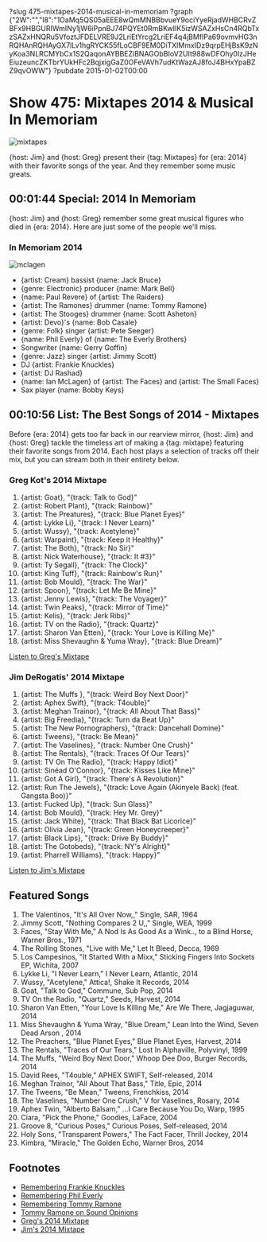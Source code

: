 ?slug 475-mixtapes-2014-musical-in-memoriam
?graph {"2W":"","I8":"1OaMq5QS05aEEE8wQmMNBBbvueY9ociYyeRjadWHBCRvZBFx9HBGURIWmINy1jW6iPpnBJ74PQYEt0RmBKwIIK5izWSAZxHsCn4RQbTxzSAZxHNQRu5VfoztJFDELVRE9J2LriEtYrcg2LriEF4q4jBMflPa69ovmvHG3nRQHAnRQHAyGX7lLv1hgRYCK55fLoCBF9EM0DiTXlMmxIDz9qrpEHjBsK9zNyKoa3NLRCMYbCx1S2QaqonAYBBEZiBNAGObBIoV2UIt988wDFOhy0lzJHeEiuzeuncZKTbrYUkHFc2BqjxigGaZ0OFeVAVh7udKtWazAJ8foJ4BHxYpaBZZ9qvOWW"}
?pubdate 2015-01-02T00:00

# Show 475: Mixtapes 2014 & Musical In Memoriam

![mixtapes](http://static.soundopinions.org/images/2015/mixtapes_web.jpg)

{host: Jim} and {host: Greg} present their {tag: Mixtapes} for {era: 2014} with their favorite songs of the year. And they remember some music greats.


## 00:01:44 Special: 2014 In Memoriam
{host: Jim} and {host: Greg} remember some great musical figures who died in {era: 2014}. Here are just some of the people we'll miss.

### In Memoriam 2014
![mclagen](http://static.soundopinions.org/images/2015/mclagen.jpg)

- {artist: Cream} bassist {name: Jack Bruce}
- {genre: Electronic} producer {name: Mark Bell}
- {name: Paul Revere} of {artist: The Raiders}
- {artist: The Ramones} drummer {name: Tommy Ramone}
- {artist: The Stooges} drummer {name: Scott Asheton}
- {artist: Devo}'s {name: Bob Casale}
- {genre: Folk} singer {artist: Pete Seeger}
- {name: Phil Everly} of {name: The Everly Brothers}
- Songwriter {name: Gerry Goffin}
- {genre: Jazz} singer {artist: Jimmy Scott}
- DJ {artist: Frankie Knuckles} 
- {artist: DJ Rashad}
- {name: Ian McLagen} of {artist: The Faces} and {artist: The Small Faces}
- Sax player {name: Bobby Keys}


## 00:10:56 List: The Best Songs of 2014 - Mixtapes

Before {era: 2014} gets too far back in our rearview mirror, {host: Jim} and {host: Greg} tackle the timeless art of making a {tag: mixtape} featuring their favorite songs from 2014. Each host plays a selection of tracks off their mix, but you can stream both in their entirety below.

### Greg Kot's 2014 Mixtape

1. {artist: Goat}, "{track: Talk to God}"
2. {artist: Robert Plant}, "{track: Rainbow}"
3. {artist: The Preatures}, "{track: Blue Planet Eyes}"
4. {artist: Lykke Li}, "{track: I Never Learn}"
5. {artist: Wussy}, "{track: Acetylene}"
6. {artist: Warpaint}, "{track: Keep it Healthy}"
7. {artist: The Both}, "{track: No Sir}"
8. {artist: Nick Waterhouse}, "{track: It #3}"
9. {artist: Ty Segall}, "{track: The Clock}"
10. {artist: King Tuff}, "{track: Rainbow's Run}"
11. {artist: Bob Mould}, "{track: The War}"
12. {artist: Spoon}, "{track: Let Me Be Mine}"
13. {artist: Jenny Lewis}, "{track: The Voyager}"
14. {artist: Twin Peaks}, "{track: Mirror of Time}"
15. {artist: Kelis}, "{track: Jerk Ribs}"
16. {artist: TV on the Radio}, "{track: Quartz}"
17. {artist: Sharon Van Etten}, "{track: Your Love is Killing Me}"
18. {artist: Miss Shevaughn & Yuma Wray}, "{track: Blue Dream}"

[Listen to Greg's Mixtape](https://soundcloud.com/soundopinions/gregs-mixtape-for-2014)

### Jim DeRogatis' 2014 Mixtape

1. {artist: The Muffs }, "{track: Weird Boy Next Door}"
2. {artist: Aphex Swift}, "{track: T4ouble}"
3. {artist: Meghan Trainor}, "{track: All About That Bass}"
4. {artist: Big Freedia}, "{track: Turn da Beat Up}"
5. {artist: The New Pornographers}, "{track: Dancehall Domine}"
6. {artist: Tweens}, "{track: Be Mean}"
7. {artist: The Vaselines}, "{track: Number One Crush}"
8. {artist: The Rentals}, "{track: Traces Of Our Tears}"
9. {artist: TV On The Radio}, "{track: Happy Idiot}"
10. {artist: Sinéad O'Connor}, "{track: Kisses Like Mine}"
11. {artist: Got A Girl}, "{track: There's A Revolution}"
12. {artist: Run The Jewels}, "{track: Love Again (Akinyele Back) (feat. Gangsta Boo)}"
13. {artist: Fucked Up}, "{track: Sun Glass}"
14. {artist: Bob Mould}, "{track: Hey Mr. Grey}"
15. {artist: Jack White}, "{track: That Black Bat Licorice}"
16. {artist: Olivia Jean}, "{track: Green Honeycreeper}"
17. {artist: Black Lips}, "{track: Drive By Buddy}"
18. {artist: The Gotobeds}, "{track: NY's Alright}"
19. {artist: Pharrell Williams}, "{track: Happy}"

[Listen to Jim's Mixtape](https://soundcloud.com/soundopinions/jims-mixtape-for-2014)

## Featured Songs
1. The Valentinos, "It's All Over Now,," Single, SAR, 1964
1. Jimmy Scott, "Nothing Compares 2 U,," Single, WEA, 1999 
1. Faces, "Stay With Me," A Nod Is As Good As a Wink.., to a Blind Horse, Warner Bros., 1971
1. The Rolling Stones, "Live with Me," Let It Bleed, Decca, 1969
1. Los Campesinos, "It Started With a Mixx," Sticking Fingers Into Sockets EP, Wichita, 2007 
1. Lykke Li, "I Never Learn," I Never Learn, Atlantic, 2014 
1. Wussy, "Acetylene," Attica!, Shake It Records, 2014
1. Goat, "Talk to God," Commune, Sub Pop, 2014 
1. TV On the Radio, "Quartz," Seeds, Harvest, 2014
1. Sharon Van Etten, "Your Love Is Killing Me," Are We There, Jagjaguwar, 2014
1. Miss Shevaughn & Yuma Wray, "Blue Dream," Lean Into the Wind, Seven Dead Arson , 2014
1. The Preachers, "Blue Planet Eyes," Blue Planet Eyes, Harvest, 2014
1. The Rentals, "Traces of Our Tears," Lost In Alphaville, Polyvinyl, 1999
1. The Muffs, "Weird Boy Next Door," Whoop Dee Doo, Burger Records, 2014
1. David Rees, "T4ouble," APHEX SWIFT, Self-released, 2014
1. Meghan Trainor, "All About That Bass," Title, Epic, 2014
1. The Tweens, "Be Mean," Tweens, Frenchkiss, 2014
1. The Vaselines, "Number One Crush," V for Vaselines, Rosary, 2014 
1. Aphex Twin, "Alberto Balsam," ...I Care Because You Do, Warp, 1995
1. Ciara, "Pick the Phone," Goodies, LaFace, 2004 
1. Groove 8, "Curious Poses," Curious Poses, Self-released, 2014
1. Holy Sons, "Transparent Powers," The Fact Facer, Thrill Jockey, 2014 
1. Kimbra, "Miracle," The Golden Echo, Warner Bros, 2014


## Footnotes
- [Remembering Frankie Knuckles](http://articles.chicagotribune.com/2014-04-01/entertainment/chi-frankie-knuckles-obit-20140331_1_frankie-knuckles-frederick-dunson-house-music)
- [Remembering Phil Everly](http://articles.chicagotribune.com/2014-01-04/entertainment/chi-phil-everly-farewell-20140104_1_phil-everlys-beatles)
- [Remembering Tommy Ramone](http://articles.chicagotribune.com/2014-07-12/entertainment/chi-tommy-ramone-obit-20140712_1_the-ramones-rock-band-new-york-dolls/2)
- [Tommy Ramone on Sound Opinions](http://www.soundopinions.org/show/453)
- [Greg's 2014 Mixtape](https://soundcloud.com/soundopinions/gregs-mixtape-for-2014)
- [Jim's 2014 Mixtape](https://soundcloud.com/soundopinions/jims-mixtape-for-2014)
